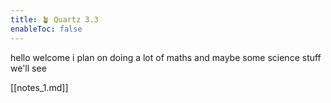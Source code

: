 ```yaml
---
title: 🪴 Quartz 3.3
enableToc: false
---
```


hello welcome i plan on doing a lot of maths and maybe some science stuff we'll see

[[notes_1.md]]